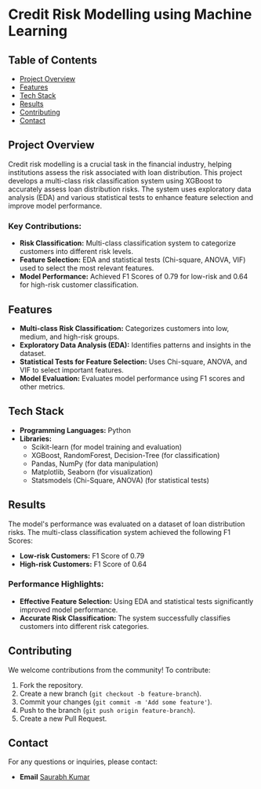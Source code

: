 # Credit Risk Modelling using Machine Learning

## Table of Contents

- [Project Overview](#project-overview)
- [Features](#features)
- [Tech Stack](#tech-stack)
- [Results](#results)
- [Contributing](#contributing)
- [Contact](#contact)

## Project Overview

Credit risk modelling is a crucial task in the financial industry, helping institutions assess the risk associated with loan distribution. This project develops a multi-class risk classification system using XGBoost to accurately assess loan distribution risks. The system uses exploratory data analysis (EDA) and various statistical tests to enhance feature selection and improve model performance.

### Key Contributions:

- **Risk Classification:** Multi-class classification system to categorize customers into different risk levels.
- **Feature Selection:** EDA and statistical tests (Chi-square, ANOVA, VIF) used to select the most relevant features.
- **Model Performance:** Achieved F1 Scores of 0.79 for low-risk and 0.64 for high-risk customer classification.

## Features

- **Multi-class Risk Classification:** Categorizes customers into low, medium, and high-risk groups.
- **Exploratory Data Analysis (EDA):** Identifies patterns and insights in the dataset.
- **Statistical Tests for Feature Selection:** Uses Chi-square, ANOVA, and VIF to select important features.
- **Model Evaluation:** Evaluates model performance using F1 scores and other metrics.

## Tech Stack

- **Programming Languages:** Python
- **Libraries:**
  - Scikit-learn (for model training and evaluation)
  - XGBoost, RandomForest, Decision-Tree (for classification)
  - Pandas, NumPy (for data manipulation)
  - Matplotlib, Seaborn (for visualization)
  - Statsmodels (Chi-Square, ANOVA) (for statistical tests)
  
## Results

The model's performance was evaluated on a dataset of loan distribution risks. The multi-class classification system achieved the following F1 Scores:

- **Low-risk Customers:** F1 Score of 0.79
- **High-risk Customers:** F1 Score of 0.64

### Performance Highlights:

- **Effective Feature Selection:** Using EDA and statistical tests significantly improved model performance.
- **Accurate Risk Classification:** The system successfully classifies customers into different risk categories.

## Contributing

We welcome contributions from the community! To contribute:

1. Fork the repository.
2. Create a new branch (`git checkout -b feature-branch`).
3. Commit your changes (`git commit -m 'Add some feature'`).
4. Push to the branch (`git push origin feature-branch`).
5. Create a new Pull Request.


## Contact

For any questions or inquiries, please contact:

- **Email** [Saurabh Kumar](mailto:saurabh_k@ma.iitr.ac.in)
